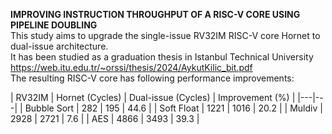 **IMPROVING INSTRUCTION THROUGHPUT OF A RISC-V CORE USING PIPELINE DOUBLING**
<br/>This study aims to upgrade the single-issue RV32IM RISC-V core Hornet to dual-issue architecture.
<br/>It has been studied as a graduation thesis in Istanbul Technical University
<br/>https://web.itu.edu.tr/~orssi/thesis/2024/AykutKilic_bit.pdf
<br/>The resulting RISC-V core has following performance improvements:

| RV32IM | Hornet (Cycles) |	Dual-issue (Cycles) |	Improvement (%) |
|---|---|
| Bubble Sort | 282 | 195 | 44.6 |
| Soft Float | 1221 | 1016 | 20.2 |
| Muldiv | 2928 | 2721 | 7.6 |
| AES | 4866 | 3493 | 39.3 |
